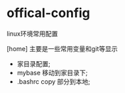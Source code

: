 # offical-config
linux环境常用配置

[home]
 主要是一些常用变量和git等显示

 - 家目录配置;
 - mybase 移动到家目录下;
 - .bashrc copy 部分到本地;

